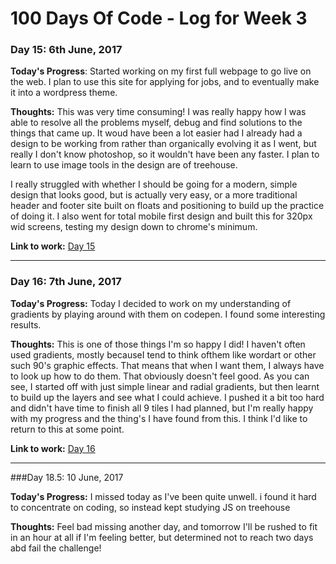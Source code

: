 # 100 Days Of Code - Log for Week 3

### Day 15: 6th June, 2017

**Today's Progress**: Started working on my first full webpage to go live on the web. I plan to use this site for applying for jobs, and to eventually make it into a wordpress theme.

**Thoughts:** This was very time consuming! I was really happy how I was able to resolve all the problems myself, debug and find solutions to the things that came up. It woud have been a lot easier had I already had a design to be working from rather than organically evolving it as I went, but really I don't know photoshop, so it wouldn't have been any faster. I plan to learn to use image tools in the design are of treehouse.

I really struggled with whether I should be going for a modern, simple design that looks good, but is actually very easy, or a more traditional header and footer site built on floats and positioning to build up the practice of doing it. I also went for total mobile first design and built this for 320px wid screens, testing my design down to chrome's minimum.


**Link to work:** [Day 15](https://github.com/Pominaus/100DaysOfCode/tree/master/Code/Week%203/Day%2015)

--- 



### Day 16: 7th June, 2017

**Today's Progress:** Today I decided to work on my understanding of gradients by playing around with them on codepen. I found some interesting results.

**Thoughts:** This is one of those things I'm so happy I did! I haven't often used gradients, mostly becauseI tend to think ofthem like wordart or other such 90's graphic effects. That means that when I want them, I always have to look up how to do them. That obviously doesn't feel good. As you can see, I started off with just simple linear and radial gradients, but then learnt to build up the layers and see what I could achieve. I pushed it a bit too hard and didn't have time to finish all 9 tiles I had planned, but I'm really happy with my progress and the thing's I have found from this. I  think I'd like to return to this at some point.

**Link to work:** [Day 16](https://github.com/Pominaus/100DaysOfCode/tree/master/Code/Week%203/Day%2016)

---


###Day 18.5: 10 June, 2017

**Today's Progress:** I missed today as I've been quite unwell. i found it hard to concentrate on coding, so instead kept studying JS on treehouse

**Thoughts:** Feel bad missing another day, and tomorrow I'll be rushed to fit in an hour at all if I'm feeling better, but determined not to reach two days abd fail the challenge!
